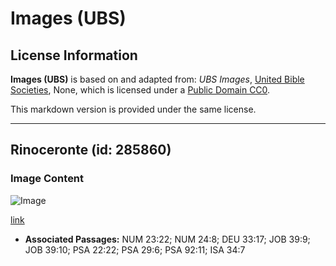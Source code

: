 # Images (UBS)

## License Information

**Images (UBS)** is based on and adapted from: _UBS Images_, [United Bible Societies](https://unitedbiblesocieties.org/), None, which is licensed under a [Public Domain CC0](https://creativecommons.org/public-domain/cc0/).

This markdown version is provided under the same license.



--------------------------------

## Rinoceronte (id: 285860)

### Image Content

![Image](https://cdn.aquifer.bible/aquifer-content/resources/Media/WEB-0758_rhinoceros.jpg)

[link](https://cdn.aquifer.bible/aquifer-content/resources/Media/WEB-0758_rhinoceros.jpg)

* **Associated Passages:** NUM 23:22; NUM 24:8; DEU 33:17; JOB 39:9; JOB 39:10; PSA 22:22; PSA 29:6; PSA 92:11; ISA 34:7

